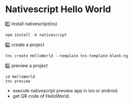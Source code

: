 # Nativescript Hello World

:one: install nativesctipt(ns)

```
npm install -h nativescript
```

:two: create a project

```
tns create HelloWorld --template tns-template-blank-ng
```

:three: preview a project

```
cd HelloWorld
tns preview
```

- execute nativescript preview app in ios or android.
- get QR code of HelloWorld.

